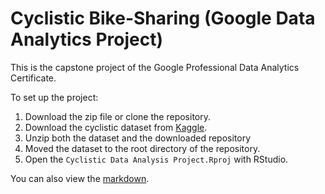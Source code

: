 # Cyclistic Bike-Sharing (Google Data Analytics Project)

This is the capstone project of the Google Professional Data Analytics Certificate.

To set up the project:

1.  Download the zip file or clone the repository.
2.  Download the cyclistic dataset from [Kaggle](https://www.kaggle.com/datasets/emmanfosu/cyclistic-dataset-2024).
3.  Unzip both the dataset and the downloaded repository
4.  Moved the dataset to the root directory of the repository.
5.  Open the `Cyclistic Data Analysis Project.Rproj` with RStudio.

You can also view the [markdown]().

